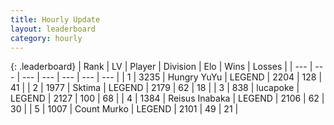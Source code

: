 ```yaml
---
title: Hourly Update
layout: leaderboard
category: hourly
---
```


{: .leaderboard}
| Rank | LV | Player | Division | Elo | Wins | Losses |
| --- | --- | --- | --- | --- | --- | --- |
| <span data-change="0">1</span> | 3235 | <span title="ID: 164871">Hungry YuYu</span> | LEGEND | <span data-change="0">2204</span> | <span data-change="0">128</span> | <span data-change="0">41</span> |
| <span data-change="0">2</span> | 1977 | <span title="ID: 353063">Sktima</span> | LEGEND | <span data-change="0">2179</span> | <span data-change="0">62</span> | <span data-change="0">18</span> |
| <span data-change="0">3</span> | 838 | <span title="ID: 41925">lucapoke</span> | LEGEND | <span data-change="0">2127</span> | <span data-change="0">100</span> | <span data-change="0">68</span> |
| <span data-change="0">4</span> | 1384 | <span title="ID: 451068">Reisus Inabaka</span> | LEGEND | <span data-change="0">2106</span> | <span data-change="0">62</span> | <span data-change="0">30</span> |
| <span data-change="0">5</span> | 1007 | <span title="ID: 498323">Count Murko</span> | LEGEND | <span data-change="0">2101</span> | <span data-change="0">49</span> | <span data-change="0">21</span> |